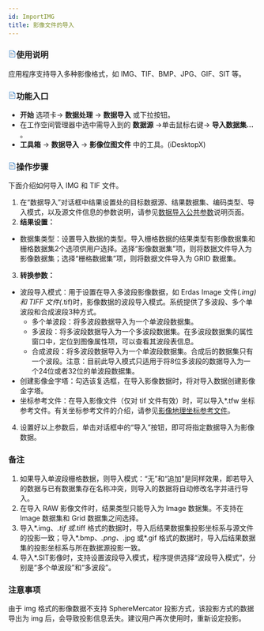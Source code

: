 ```yaml
---
id: ImportIMG
title: 影像文件的导入  
---  
```

### ![](../../img/read.gif)使用说明

应用程序支持导入多种影像格式，如 IMG、TIF、BMP、JPG、GIF、SIT 等。

### ![](../../img/read.gif)功能入口

* **开始** 选项卡-> **数据处理** -> **数据导入** 或下拉按钮。
* 在工作空间管理器中选中需导入到的 **数据源** ->单击鼠标右键-> **导入数据集...** 。
* **工具箱** -> **数据导入** -> **影像位图文件** 中的工具。(iDesktopX)

### ![](../../img/read.gif)操作步骤

下面介绍如何导入 IMG 和 TIF 文件。

1. 在“数据导入”对话框中结果设置处的目标数据源、结果数据集、编码类型、导入模式，以及源文件信息的参数说明，请参见[数据导入公共参数](ParameterSettingDia)说明页面。
2. **结果设置：**
* 数据集类型：设置导入数据的类型。导入栅格数据的结果类型有影像数据集和栅格数据集2个选项供用户选择。选择“影像数据集”项，则将数据文件导入为影像数据集；选择“栅格数据集”项，则将数据文件导入为 GRID 数据集。
3. **转换参数：**
* 波段导入模式：用于设置在导入多波段影像数据，如 Erdas Image 文件(*.img)和 TIFF 文件(*.tif)时，影像数据的波段导入模式。系统提供了多波段、多个单波段和合成波段3种方式。 
  *  多个单波段：将多波段数据导入为一个单波段数据集。  
  * 多波段：将多波段数据导入为一个多波段数据集。在多波段数据集的属性窗口中，定位到图像属性项，可以查看其波段表信息。  
  * 合成波段：将多波段数据导入为一个单波段数据集。合成后的数据集只有一个波段。注意：目前此导入模式只适用于将8位多波段的数据导入为一个24位或者32位的单波段数据集。
* 创建影像金字塔：勾选该复选框，在导入影像数据时，将对导入数据创建影像金字塔。
* 坐标参考文件：在导入影像文件（仅对 tif 文件有效）时，可以导入*.tfw 坐标参考文件。有关坐标参考文件的介绍，请参见[影像地理坐标参考文件](ImageReferFiles)。
4. 设置好以上参数后，单击对话框中的“导入”按钮，即可将指定数据导入为影像数据。

### 备注

1. 如果导入单波段栅格数据，则导入模式：“无”和“追加”是同样效果，即若导入的数据与已有数据集存在名称冲突，则导入的数据将自动修改名字并进行导入。
2. 在导入 RAW 影像文件时，结果类型只能导入为 Image 数据集。不支持在 Image 数据集和 Grid 数据集之间选择。
3. 导入*.img、*.tif 或*.tiff 格式的数据时，导入后结果数据集投影坐标系与源文件的投影一致；导入*.bmp、*.png、*.jpg 或*.gif 格式的数据时，导入后结果数据集的投影坐标系与所在数据源投影一致。
4. 导入*.SIT影像时，支持设置波段导入模式，程序提供选择“波段导入模式”，分别是“多个单波段”和“多波段”。

###  注意事项

由于 img 格式的影像数据不支持 SphereMercator 投影方式，该投影方式的数据导出为 img
后，会导致投影信息丢失。建议用户再次使用时，重新设定投影。


